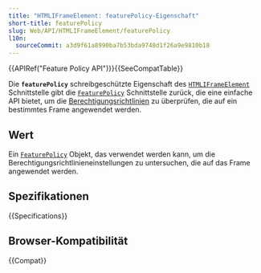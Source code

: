 ```yaml
---
title: "HTMLIFrameElement: featurePolicy-Eigenschaft"
short-title: featurePolicy
slug: Web/API/HTMLIFrameElement/featurePolicy
l10n:
  sourceCommit: a3d9f61a8990ba7b53bda9748d1f26a9e9810b18
---
```


{{APIRef("Feature Policy API")}}{{SeeCompatTable}}

Die **`featurePolicy`** schreibgeschützte Eigenschaft des [`HTMLIFrameElement`](/de/docs/Web/API/HTMLIFrameElement) Schnittstelle gibt die [`FeaturePolicy`](/de/docs/Web/API/FeaturePolicy) Schnittstelle zurück, die eine einfache API bietet, um die [Berechtigungsrichtlinien](/de/docs/Web/HTTP/Permissions_Policy) zu überprüfen, die auf ein bestimmtes Frame angewendet werden.

## Wert

Ein [`FeaturePolicy`](/de/docs/Web/API/FeaturePolicy) Objekt, das verwendet werden kann, um die Berechtigungsrichtlinieneinstellungen zu untersuchen, die auf das Frame angewendet werden.

## Spezifikationen

{{Specifications}}

## Browser-Kompatibilität

{{Compat}}
